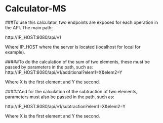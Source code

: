 # Calculator-MS


###To use this calculator, two endpoints are exposed for each operation in the API. The main path:

http://IP_HOST:8080/api/v1

Where IP_HOST where the server is located (localhost for local for example).


#####To do the calculation of the sum of two elements, these must be passed by parameters in the path, such as:
http://IP_HOST:8080/api/v1/additional?elem1=X&elem2=Y

Where X is the first element and Y the second.


#####And for the calculation of the subtraction of two elements, parameters must also be passed in the path, such as:

http://IP_HOST:8080/api/v1/subtraction?elem1=X&elem2=Y

Where X is the first element and Y the second.
